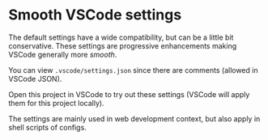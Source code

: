 # Smooth VSCode settings
The default settings have a wide compatibility, but can be a little bit conservative. These settings are progressive enhancements making VSCode generally more *smooth*.

You can view `.vscode/settings.json` since there are comments (allowed in VSCode JSON).

Open this project in VSCode to try out these settings (VSCode will apply them for this project locally).

The settings are mainly used in web development context, but also apply in shell scripts of configs.
